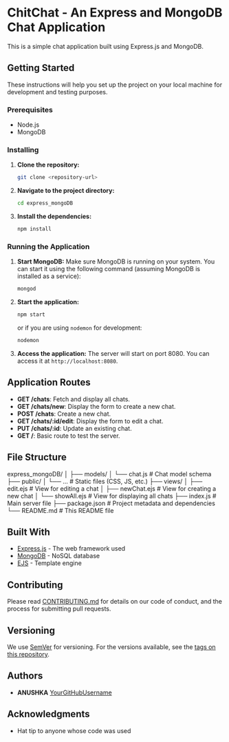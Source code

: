 # ChitChat - An Express and MongoDB Chat Application

This is a simple chat application built using Express.js and MongoDB.

## Getting Started

These instructions will help you set up the project on your local machine for development and testing purposes.

### Prerequisites

- Node.js
- MongoDB

### Installing

1. **Clone the repository:**
    ```bash
    git clone <repository-url>
    ```

2. **Navigate to the project directory:**
    ```bash
    cd express_mongoDB
    ```

3. **Install the dependencies:**
    ```bash
    npm install
    ```

### Running the Application

1. **Start MongoDB:**
    Make sure MongoDB is running on your system. You can start it using the following command (assuming MongoDB is installed as a service):
    ```bash
    mongod
    ```

2. **Start the application:**
    ```bash
    npm start
    ```
    or if you are using `nodemon` for development:
    ```bash
    nodemon
    ```

3. **Access the application:**
    The server will start on port 8080. You can access it at `http://localhost:8080`.

## Application Routes

- **GET /chats**: Fetch and display all chats.
- **GET /chats/new**: Display the form to create a new chat.
- **POST /chats**: Create a new chat.
- **GET /chats/:id/edit**: Display the form to edit a chat.
- **PUT /chats/:id**: Update an existing chat.
- **GET /**: Basic route to test the server.

## File Structure

express_mongoDB/
│
├── models/
│ └── chat.js # Chat model schema
├── public/
│ └── ... # Static files (CSS, JS, etc.)
├── views/
│ ├── edit.ejs # View for editing a chat
│ ├── newChat.ejs # View for creating a new chat
│ └── showAll.ejs # View for displaying all chats
├── index.js # Main server file
├── package.json # Project metadata and dependencies
└── README.md # This README file



## Built With

- [Express.js](https://expressjs.com/) - The web framework used
- [MongoDB](https://www.mongodb.com/) - NoSQL database
- [EJS](https://ejs.co/) - Template engine

## Contributing

Please read [CONTRIBUTING.md](CONTRIBUTING.md) for details on our code of conduct, and the process for submitting pull requests.

## Versioning

We use [SemVer](http://semver.org/) for versioning. For the versions available, see the [tags on this repository](https://github.com/your/repository/tags).

## Authors

- **ANUSHKA**  [YourGitHubUsername](https://github.com/sharma-anushka)


## Acknowledgments

- Hat tip to anyone whose code was used

